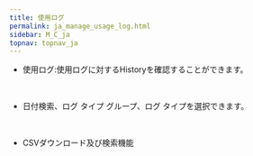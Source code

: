 ```yaml
---
title: 使用ログ
permalink: ja_manage_usage_log.html
sidebar: M_C_ja
topnav: topnav_ja
---
```


- 使用ログ:使用ログに対するHistoryを確認することができます。

 <!-- [![image](/docs/images/Manual/common/manage/usage_log/1.png){: width="800" }](/docs/images/Manual/common/manage/usage_log/1.png){: target="_blank"}-->

<br />

  - 日付検索、ログ タイプ グループ、ログ タイプを選択できます。
  
  <!-- [![image](/docs/images/Manual/common/manage/usage_log/2.png)](/docs/images/Manual/common/manage/usage_log/2.png){: target="_blank"}-->

<br />

  - CSVダウンロード及び検索機能

  <!-- [![image](/docs/images/Manual/common/manage/usage_log/3.png)](/docs/images/Manual/common/manage/usage_log/3.png){: target="_blank"}-->